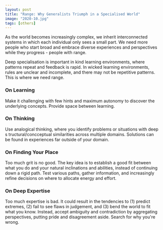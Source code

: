 ```yaml
---
layout: post
title: "Range: Why Generalists Triumph in a Specialised World"
image: "2020-10.jpg"
tags: [others]
---
```


As the world becomes increasingly complex, we inherit interconnected systems in which each individual only sees a small part. We need more people who start broad and embrace diverse experiences and perspectives while they progress - people with range.

Deep specialisation is important in kind learning environments, where patterns repeat and feedback is rapid. In wicked learning environments, rules are unclear and incomplete, and there may not be repetitive patterns. This is where we need range.

### On Learning
Make it challenging with few hints and maximum autonomy to discover the underlying concepts. Provide space between learning.

### On Thinking
Use analogical thinking, where you identify problems or situations with deep s tructural/concceptual similarities across multiple domains. Solutions can be found in experiences far outside of your domain.

### On Finding Your Place
Too much grit is no good. The key idea is to establish a good fit between what you do and your natural inclinations and abilities, instead of continuing down a rigid path. Test various paths, gather information, and increasingly refine decisions on where to allocate energy and effort.

### On Deep Expertise
Too much expertise is bad. It could result in the tendencies to (1) predict extremes, (2) fail to see flaws in judgement, and (3) bend the world to fit what you know. Instead, accept ambiguity and contradiction by aggregating perspectives, putting pride and disagreement aside. Search for why you're wrong.
